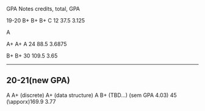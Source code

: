 GPA Notes
credits, total, GPA

19-20
B+
B+
B+
C
12 37.5 3.125

A

A+
A+
A
24 88.5 3.6875

B+
B+
30 109.5 3.65

---
20-21(new GPA)
---
A
A+ (discrete)
A+ (data structure)
A
B+ (TBD...)
(sem GPA 4.03)
45 (\apporx)169.9 3.77
